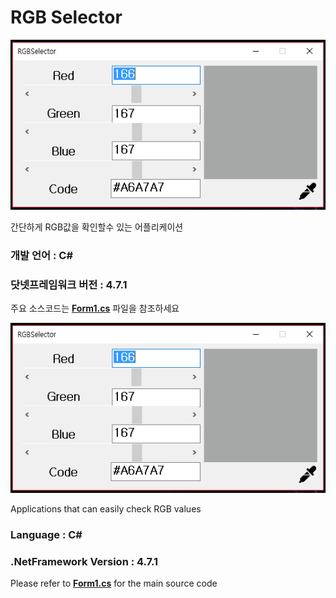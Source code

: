 # RGB Selector

![](screenshot.png)

간단하게 RGB값을 확인할수 있는 어플리케이션

### 개발 언어 : C#
### 닷넷프레임워크 버전 : 4.7.1

주요 소스코드는 **[Form1.cs](RGB셀렉터/Form1.cs)** 파일을 참조하세요

![](screenshot.png)

Applications that can easily check RGB values

### Language : C#
### .NetFramework Version : 4.7.1

Please refer to **[Form1.cs](RGB셀렉터/Form1.cs)** for the main source code
